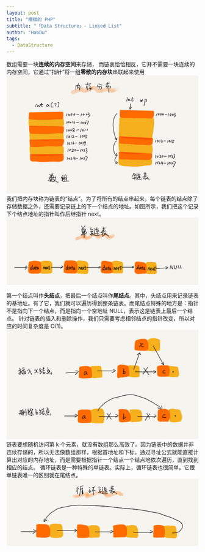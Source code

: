 ```yaml
---
layout: post
title: "糟糕的 PHP"
subtitle: "「Data Structure」- Linked List"
author: "HaoDu"
tags:
  - DataStructure
---
```


数组需要一块**连续的内存空间**来存储，
而链表恰恰相反，它并不需要一块连续的内存空间，它通过“指针”将一组**零散的内存块**串联起来使用
![](/img/in-post/post-linked/d5d5bee4be28326ba3c28373808a62cd.jpg)
我们把内存块称为链表的“结点”。为了将所有的结点串起来，每个链表的结点除了存储数据之外，还需要记录链上的下一个结点的地址。如图所示，我们把这个记录下个结点地址的指针叫作后继指针 next。
![](/img/in-post/post-linked/Gruntfile.jpg)

第一个结点叫作**头结点**，把最后一个结点叫作**尾结点**。其中，头结点用来记录链表的基地址。有了它，我们就可以遍历得到整条链表。而尾结点特殊的地方是：指针不是指向下一个结点，而是指向一个空地址 NULL，表示这是链表上最后一个结点。
针对链表的插入和删除操作，我们只需要考虑相邻结点的指针改变，所以对应的时间复杂度是 O(1)。
![](/img/in-post/post-linked/452e943788bdeea462d364389bd08a17.jpg)
链表要想随机访问第 k 个元素，就没有数组那么高效了。因为链表中的数据并非连续存储的，所以无法像数组那样，根据首地址和下标，通过寻址公式就能直接计算出对应的内存地址，而是需要根据指针一个结点一个结点地依次遍历，直到找到相应的结点。
循环链表是一种特殊的单链表。实际上，循环链表也很简单。它跟单链表唯一的区别就在尾结点。 
![](/img/in-post/post-linked/86cb7dc331ea958b0a108b911f38d155.jpg)


